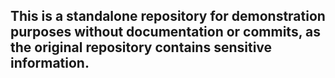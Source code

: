 ## This is a standalone repository for demonstration purposes without documentation or commits, as the original repository contains sensitive information.
